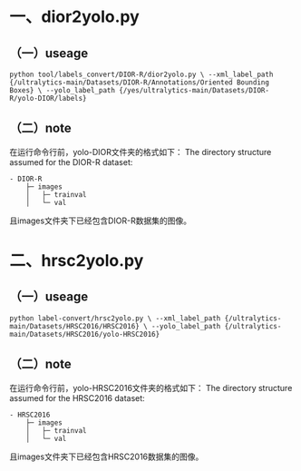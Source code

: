 # 一、dior2yolo.py
## （一）useage
`python tool/labels_convert/DIOR-R/dior2yolo.py \
--xml_label_path {/ultralytics-main/Datasets/DIOR-R/Annotations/Oriented Bounding Boxes} \
--yolo_label_path {/yes/ultralytics-main/Datasets/DIOR-R/yolo-DIOR/labels}`
## （二）note
在运行命令行前，yolo-DIOR文件夹的格式如下：
The directory structure assumed for the DIOR-R dataset:

    - DIOR-R
        ├─ images
        │   ├─ trainval
        │   └─ val
且images文件夹下已经包含DIOR-R数据集的图像。

# 二、hrsc2yolo.py
## （一）useage
`python label-convert/hrsc2yolo.py \
--xml_label_path {/ultralytics-main/Datasets/HRSC2016/HRSC2016} \
--yolo_label_path {/ultralytics-main/Datasets/HRSC2016/yolo-HRSC2016}`
## （二）note
在运行命令行前，yolo-HRSC2016文件夹的格式如下：
The directory structure assumed for the HRSC2016 dataset:

    - HRSC2016
        ├─ images
        │   ├─ trainval
        │   └─ val
且images文件夹下已经包含HRSC2016数据集的图像。
